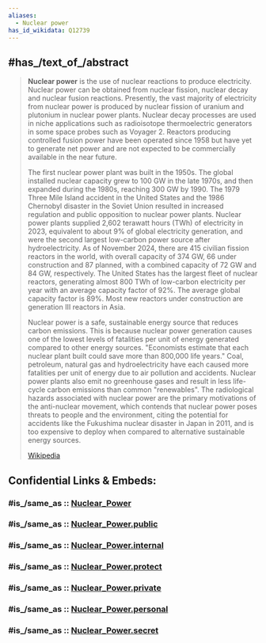 ```yaml
---
aliases:
  - Nuclear power
has_id_wikidata: Q12739
---
```



## #has_/text_of_/abstract 

> **Nuclear power** is the use of nuclear reactions to produce electricity. Nuclear power can be obtained from nuclear fission, nuclear decay and nuclear fusion reactions. Presently, the vast majority of electricity from nuclear power is produced by nuclear fission of uranium and plutonium in nuclear power plants. Nuclear decay processes are used in niche applications such as radioisotope thermoelectric generators in some space probes such as Voyager 2. Reactors producing controlled fusion power have been operated since 1958 but have yet to generate net power and are not expected to be commercially available in the near future.
>
> The first nuclear power plant was built in the 1950s. The global installed nuclear capacity grew to 100 GW in the late 1970s, and then expanded during the 1980s, reaching 300 GW by 1990. The 1979 Three Mile Island accident in the United States and the 1986 Chernobyl disaster in the Soviet Union resulted in increased regulation and public opposition to nuclear power plants. Nuclear power plants supplied 2,602 terawatt hours (TWh) of electricity in 2023, equivalent to about 9% of global electricity generation, and were the second largest low-carbon power source after hydroelectricity. As of November 2024, there are 415 civilian fission reactors in the world, with overall capacity of 374 GW, 66 under construction and 87 planned, with a combined capacity of 72 GW and 84 GW, respectively. The United States has the largest fleet of nuclear reactors, generating almost 800 TWh of low-carbon electricity per year with an average capacity factor of 92%. The average global capacity factor is 89%. Most new reactors under construction are generation III reactors in Asia.
>
> 
>
> Nuclear power is a safe, sustainable energy source that reduces carbon emissions. This is because nuclear power generation causes one of the lowest levels of fatalities per unit of energy generated compared to other energy sources. "Economists estimate that each nuclear plant built could save more than 800,000 life years." Coal, petroleum, natural gas and hydroelectricity have each caused more fatalities per unit of energy due to air pollution and accidents. Nuclear power plants also emit no greenhouse gases and result in less life-cycle carbon emissions than common "renewables". The radiological hazards associated with nuclear power are the primary motivations of the anti-nuclear movement, which contends that nuclear power poses threats to people and the environment, citing the potential for accidents like the Fukushima nuclear disaster in Japan in 2011, and is too expensive to deploy when compared to alternative sustainable energy sources.
>
> [Wikipedia](https://en.wikipedia.org/wiki/Nuclear%20power) 


## Confidential Links & Embeds: 

### #is_/same_as :: [Nuclear_Power](/_Standards/Technology/Energy-Technology/Nuclear_Power.md) 

### #is_/same_as :: [Nuclear_Power.public](/_public/Technology/Energy-Technology/Nuclear_Power.public.md) 

### #is_/same_as :: [Nuclear_Power.internal](/_internal/Technology/Energy-Technology/Nuclear_Power.internal.md) 

### #is_/same_as :: [Nuclear_Power.protect](/_protect/Technology/Energy-Technology/Nuclear_Power.protect.md) 

### #is_/same_as :: [Nuclear_Power.private](/_private/Technology/Energy-Technology/Nuclear_Power.private.md) 

### #is_/same_as :: [Nuclear_Power.personal](/_personal/Technology/Energy-Technology/Nuclear_Power.personal.md) 

### #is_/same_as :: [Nuclear_Power.secret](/_secret/Technology/Energy-Technology/Nuclear_Power.secret.md)

